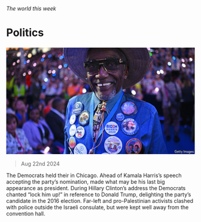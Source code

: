 ###### The world this week

# Politics 

#####  

![image](images/20240824_WWP002.jpg) 

> Aug 22nd 2024 

The Democrats held their  in Chicago. Ahead of Kamala Harris’s speech accepting the party’s nomination,  made what may be his last big appearance as president. During Hillary Clinton’s address the Democrats chanted “lock him up!” in reference to Donald Trump, delighting the party’s candidate in the 2016 election. Far-left and pro-Palestinian activists clashed with police outside the Israeli consulate, but were kept well away from the convention hall. 

